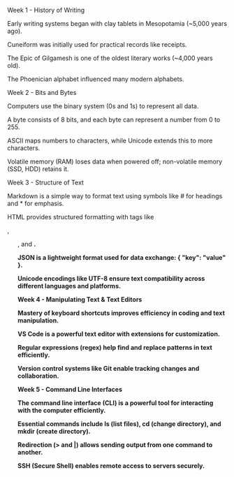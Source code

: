Week 1 - History of Writing

Early writing systems began with clay tablets in Mesopotamia (~5,000 years ago).

Cuneiform was initially used for practical records like receipts.

The Epic of Gilgamesh is one of the oldest literary works (~4,000 years old).

The Phoenician alphabet influenced many modern alphabets.

Week 2 - Bits and Bytes

Computers use the binary system (0s and 1s) to represent all data.

A byte consists of 8 bits, and each byte can represent a number from 0 to 255.

ASCII maps numbers to characters, while Unicode extends this to more characters.

Volatile memory (RAM) loses data when powered off; non-volatile memory (SSD, HDD) retains it.

Week 3 - Structure of Text

Markdown is a simple way to format text using symbols like # for headings and * for emphasis.

HTML provides structured formatting with tags like <p>, <ul>, and <strong>.

JSON is a lightweight format used for data exchange: { "key": "value" }.

Unicode encodings like UTF-8 ensure text compatibility across different languages and platforms.

Week 4 - Manipulating Text & Text Editors

Mastery of keyboard shortcuts improves efficiency in coding and text manipulation.

VS Code is a powerful text editor with extensions for customization.

Regular expressions (regex) help find and replace patterns in text efficiently.

Version control systems like Git enable tracking changes and collaboration.

Week 5 - Command Line Interfaces

The command line interface (CLI) is a powerful tool for interacting with the computer efficiently.

Essential commands include ls (list files), cd (change directory), and mkdir (create directory).

Redirection (> and |) allows sending output from one command to another.

SSH (Secure Shell) enables remote access to servers securely.
